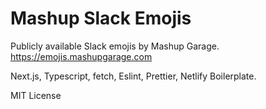 # Mashup Slack Emojis

Publicly available Slack emojis by Mashup Garage. https://emojis.mashupgarage.com

Next.js, Typescript, fetch, Eslint, Prettier, Netlify Boilerplate.

MIT License
